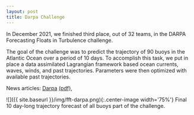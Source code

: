 ```yaml
---
layout: post
title: Darpa Challenge
---
```


In December 2021, we finished third place, out of 32 teams, in the DARPA Forecasting Floats in Turbulence challenge.

The goal of the challenge was to predict the trajectory of 90 buoys in the Atlantic Ocean over a period of 10 days. To accomplish this task, we put in place a data assimilated Lagrangian framework based ocean currents, waves, winds, and past trajectories. Parameters were then optimized with available past trajectories.

News articles: [Darpa](https://www.darpa.mil/news-events/2021-12-13) [(pdf)](/archive/news/2021-darpa-fft.pdf),

![]({{ site.baseurl }}/img/fft-darpa.png){:.center-image width='75%'}
Final 10 day-long trajectory forecast of all buoys part of the challenge.
